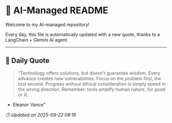 # 🧠 AI-Managed README

Welcome to my AI-managed repository!

Every day, this file is automatically updated with a new quote, thanks to a LangChain + Gemini AI agent.

---

## 📅 Daily Quote

> "Technology offers solutions, but doesn't guarantee wisdom.
Every advance creates new vulnerabilities.
Focus on the problem first, the tool second.
Progress without ethical consideration is simply speed in the wrong direction.
Remember: tools amplify human nature, for good or ill.
- Eleanor Vance"

*🕒 Updated on 2025-09-22 08:16*